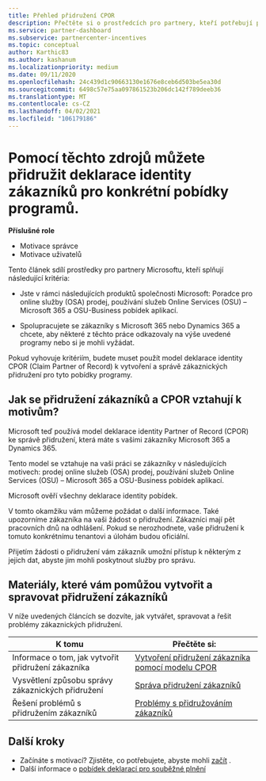 ```yaml
---
title: Přehled přidružení CPOR
description: Přečtěte si o prostředcích pro partnery, kteří potřebují přidružit zákazníky ke konkrétním pobídek programům prostřednictvím modelu CPOR (Claim Partner of Record).
ms.service: partner-dashboard
ms.subservice: partnercenter-incentives
ms.topic: conceptual
author: Karthic83
ms.author: kashanum
ms.localizationpriority: medium
ms.date: 09/11/2020
ms.openlocfilehash: 24c439d1c90663130e1676e8ceb6d503be5ea30d
ms.sourcegitcommit: 6498c57e75aa097861523b206dc142f789deeb36
ms.translationtype: MT
ms.contentlocale: cs-CZ
ms.lasthandoff: 04/02/2021
ms.locfileid: "106179186"
---
```

# <a name="use-these-resources-to-make-customer-association-claims-for-specific-incentives-programs"></a>Pomocí těchto zdrojů můžete přidružit deklarace identity zákazníků pro konkrétní pobídky programů.

**Příslušné role**

- Motivace správce
- Motivace uživatelů

Tento článek sdílí prostředky pro partnery Microsoftu, kteří splňují následující kritéria:

- Jste v rámci následujících produktů společnosti Microsoft: Poradce pro online služby (OSA) prodej, používání služeb Online Services (OSU) – Microsoft 365 a OSU-Business pobídek aplikací.

- Spolupracujete se zákazníky s Microsoft 365 nebo Dynamics 365 a chcete, aby některé z těchto práce odkazovaly na výše uvedené programy nebo si je mohli vyžádat.

Pokud vyhovuje kritériím, budete muset použít model deklarace identity CPOR (Claim Partner of Record) k vytvoření a správě zákaznických přidružení pro tyto pobídky programy.
 
## <a name="how-do-customer-associations-and-cpor-relate-to-incentives"></a>Jak se přidružení zákazníků a CPOR vztahují k motivům?

Microsoft teď používá model deklarace identity Partner of Record (CPOR) ke správě přidružení, která máte s vašimi zákazníky Microsoft 365 a Dynamics 365.

Tento model se vztahuje na vaši práci se zákazníky v následujících motivech: prodej online služeb (OSA) prodej, používání služeb Online Services (OSU) – Microsoft 365 a OSU-Business pobídek aplikací.

Microsoft ověří všechny deklarace identity pobídek.

V tomto okamžiku vám můžeme požádat o další informace. Také upozorníme zákazníka na vaši žádost o přidružení. Zákazníci mají pět pracovních dnů na odhlášení. Pokud se nerozhodnete, vaše přidružení k tomuto konkrétnímu tenantovi a úlohám budou oficiální.

Přijetím žádosti o přidružení vám zákazník umožní přístup k některým z jejich dat, abyste jim mohli poskytnout služby pro správu. 

## <a name="resources-to-help-you-create-and-manage-customer-associations"></a>Materiály, které vám pomůžou vytvořit a spravovat přidružení zákazníků

V níže uvedených článcích se dozvíte, jak vytvářet, spravovat a řešit problémy zákaznických přidružení.

|  **K tomu**  |  **Přečtěte si:**  |
|--------------|-----------|
| Informace o tom, jak vytvořit přidružení zákazníka  | [Vytvoření přidružení zákazníka pomocí modelu CPOR](submit-osa-claim.md)  |
|Vysvětlení způsobu správy zákaznických přidružení  | [Správa přidružení zákazníků](incentives-manage-customer-associations.md)  |
|Řešení problémů s přidružením zákazníků  | [Problémy s přidružováním zákazníků](incentives-customer-association-issues.md)  |

## <a name="next-steps"></a>Další kroky

- Začínáte s motivací? Zjistěte, co potřebujete, abyste mohli [začít](incentives-get-started-intro.md) .
- Další informace o [pobídek deklarací pro souběžné plnění](claims-overview.md)
